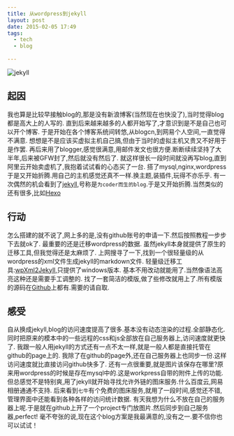 ```yaml
---
title: 从wordpress到jekyll
layout: post
date: 2015-02-05 17:49
tags:
  - tech
  - blog
  
---
```


![jekyll](http://chengchao.name/resource-container/image/logo-jekyll.png)

## 起因
我也算是比较早接触blog的,那是没有新浪博客(当然现在也快没了),当时觉得blog都是高大上的人写的.
直到后来越来越多的人都开始写了,才意识到是不是自己也可以开个博客.
于是开始在各个博客系统间转悠,从blogcn,到网易个人空间,一直觉得不满意.
想想是不是应该买虚拟主机自己搞,但由于当时的虚拟主机又贵又不好用于是作罢.
再后来用了blogger,感觉很满意,用邮件发文也很方便.断断续续坚持了大半年,后来被GFW封了,然后就没有然后了.
就这样很长一段时间就没再写blog,直到阿里云开始卖虚机了,我抱着试试看的心态买了一台.
搭了mysql,nginx,wordpress于是又开始折腾.用自己的主机感觉还真不一样.换主题,装插件,玩得不亦乐乎.
有一次偶然的机会看到了[jekyll](http://jekyllrb.com/),号称是`为coder而生的blog`.于是又开始折腾.当然类似的还有很多,比如[Hexo](https://hexo.io/)  
  

## 行动
怎么搭建的就不说了,网上多的是,没有github账号的申请一下.然后按照教程一步步下去就ok了.
最重要的还是迁移wordpress的数据.
虽然jekyll本身就提供了原生的迁移工具,但我觉得还是太麻烦了.
上网搜寻了一下,找到一个很轻量级的从wordpress的xml文件生成jekyll的markdown文件.
轻量级迁移工具:[wpXml2Jekyll](https://github.com/theaob/wpXml2Jekyll),只提供了windows版本.
基本不用改动就能用了.当然像语法高亮这种还是需要手工调整的.
找了一套简洁的模版,做了些修改就用上了.所有模版的源码在[Github](https://github.com/ichengchao/ichengchao.github.io)上都有.需要的请自取.  
  

## 感受
自从换成jekyll,blog的访问速度提高了很多.基本没有动态渲染的过程.全部静态化.
同时把原来的模本中的一些远程的css和js全部放在自己服务器上,访问速度就更快了.
我跟一般人用jekyll的方式还有一点不太一样,就是一般人都是直接托管在github的page上的.
我除了在github的page外,还在自己服务器上也同步一份.这样访问速度就比直接访问github快多了.
还有一点很重要,就是图片该保存在哪里?原来用wordpress的时候是存在mysql中的.这是workpress自带的附件上传的功能.
但总感觉不是特别爽,用了jekyll就开始寻找允许外链的图床服务.什么百度云,网易相册通通不支持.
后来看到`七牛`有个免费的图床服务,就用了一段时间,感觉还不错,管理界面中还能看到各种各样的访问统计数据.
有天我想为什么不放在自己的服务器上呢.于是就在github上开了一个project专门放图片.然后同步到自己服务器,perfect!
毫不夸张的说,现在这个blog方案是我最满意的,没有之一.要不信你也可以试试！


